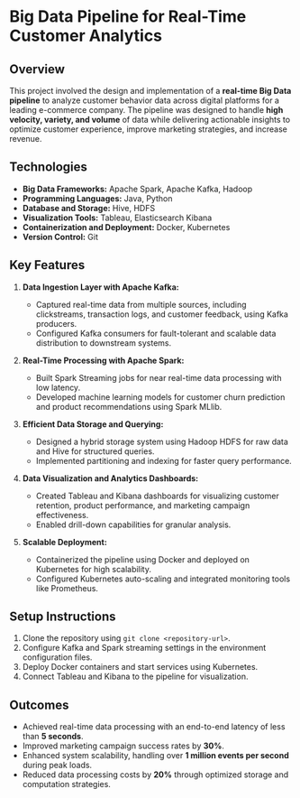 
# Big Data Pipeline for Real-Time Customer Analytics

## Overview
This project involved the design and implementation of a **real-time Big Data pipeline** to analyze customer behavior data across digital platforms for a leading e-commerce company. The pipeline was designed to handle **high velocity, variety, and volume** of data while delivering actionable insights to optimize customer experience, improve marketing strategies, and increase revenue.

## Technologies
- **Big Data Frameworks:** Apache Spark, Apache Kafka, Hadoop
- **Programming Languages:** Java, Python
- **Database and Storage:** Hive, HDFS
- **Visualization Tools:** Tableau, Elasticsearch Kibana
- **Containerization and Deployment:** Docker, Kubernetes
- **Version Control:** Git

## Key Features
1. **Data Ingestion Layer with Apache Kafka:**
   - Captured real-time data from multiple sources, including clickstreams, transaction logs, and customer feedback, using Kafka producers.
   - Configured Kafka consumers for fault-tolerant and scalable data distribution to downstream systems.

2. **Real-Time Processing with Apache Spark:**
   - Built Spark Streaming jobs for near real-time data processing with low latency.
   - Developed machine learning models for customer churn prediction and product recommendations using Spark MLlib.

3. **Efficient Data Storage and Querying:**
   - Designed a hybrid storage system using Hadoop HDFS for raw data and Hive for structured queries.
   - Implemented partitioning and indexing for faster query performance.

4. **Data Visualization and Analytics Dashboards:**
   - Created Tableau and Kibana dashboards for visualizing customer retention, product performance, and marketing campaign effectiveness.
   - Enabled drill-down capabilities for granular analysis.

5. **Scalable Deployment:**
   - Containerized the pipeline using Docker and deployed on Kubernetes for high scalability.
   - Configured Kubernetes auto-scaling and integrated monitoring tools like Prometheus.

## Setup Instructions
1. Clone the repository using `git clone <repository-url>`.
2. Configure Kafka and Spark streaming settings in the environment configuration files.
3. Deploy Docker containers and start services using Kubernetes.
4. Connect Tableau and Kibana to the pipeline for visualization.

## Outcomes
- Achieved real-time data processing with an end-to-end latency of less than **5 seconds**.
- Improved marketing campaign success rates by **30%**.
- Enhanced system scalability, handling over **1 million events per second** during peak loads.
- Reduced data processing costs by **20%** through optimized storage and computation strategies.
